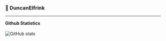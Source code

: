 ### 💼 DuncanElfrink
---
**Github Statistics**
<br>
<br>
![GitHub stats](https://github-readme-stats.vercel.app/api?username=DuncanElfrink&count_private=true)
<br>
<br>
<!--
**DuncanElfrink/DuncanElfrink** is a ✨ _special_ ✨ repository because its `README.md` (this file) appears on your GitHub profile.

Here are some ideas to get you started:

- 🔭 I’m currently working on ...
- 🌱 I’m currently learning ...
- 👯 I’m looking to collaborate on ...
- 🤔 I’m looking for help with ...
- 💬 Ask me about ...
- 📫 How to reach me: ...
- 😄 Pronouns: ...
- ⚡ Fun fact: ...
-->
